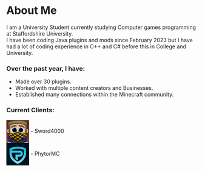 About Me
=============

I am a University Student currently studying Computer games programming at Staffordshire University.  
I have been coding Java plugins and mods since February 2023 but I have had a lot of coding experience in C++ and C# before this in College and University.

### Over the past year, I have:
- Made over 30 plugins.
- Worked with multiple content creators and Businesses.
- Established many connections within the Minecraft community.

### Current Clients:

<img align="center" src="sword.jpg" width="60"> -   Sword4000  
<img align="center" src="phytor.jpg" width="60"> -   PhytorMC
<!---
HarryWhead/HarryWhead is a ✨ special ✨ repository because its `README.md` (this file) appears on your GitHub profile.
You can click the Preview link to take a look at your changes.
--->
